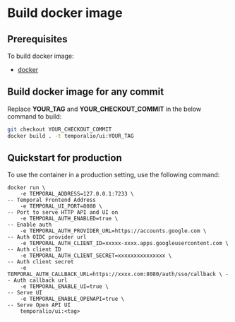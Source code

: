 # Build docker image

## Prerequisites

To build docker image:

- [docker](https://docs.docker.com/engine/installation/)

## Build docker image for any commit

Replace **YOUR_TAG** and **YOUR_CHECKOUT_COMMIT** in the below command to build:

```bash
git checkout YOUR_CHECKOUT_COMMIT
docker build . -t temporalio/ui:YOUR_TAG
```

## Quickstart for production

To use the container in a production setting, use the following command:

```shellscript
docker run \
    -e TEMPORAL_ADDRESS=127.0.0.1:7233 \                                    -- Temporal Frontend Address
    -e TEMPORAL_UI_PORT=8080 \                                              -- Port to serve HTTP API and UI on
    -e TEMPORAL_AUTH_ENABLED=true \                                         -- Enable auth
    -e TEMPORAL_AUTH_PROVIDER_URL=https://accounts.google.com \             -- Auth OIDC provider url
    -e TEMPORAL_AUTH_CLIENT_ID=xxxxx-xxxx.apps.googleusercontent.com \      -- Auth client ID
    -e TEMPORAL_AUTH_CLIENT_SECRET=xxxxxxxxxxxxxxx \                        -- Auth client secret
    -e TEMPORAL_AUTH_CALLBACK_URL=https://xxxx.com:8080/auth/sso/callback \ -- Auth callback url
    -e TEMPORAL_ENABLE_UI=true \                                            -- Serve UI
    -e TEMPORAL_ENABLE_OPENAPI=true \                                       -- Serve Open API UI
    temporalio/ui:<tag>
```
